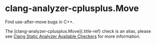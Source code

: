 # clang-analyzer-cplusplus.Move

Find use-after-move bugs in C++.

The [clang-analyzer-cplusplus.Move]{.title-ref} check is an alias,
please see [Clang Static Analyzer Available
Checkers](https://clang.llvm.org/docs/analyzer/checkers.html#cplusplus-move)
for more information.
